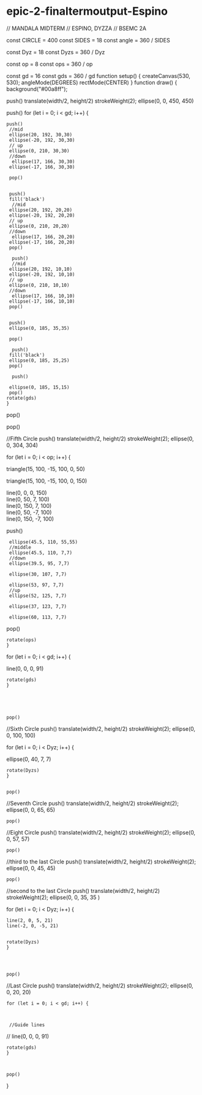 # epic-2-finaltermoutput-Espino
// MANDALA MIDTERM
// ESPINO, DYZZA 
// BSEMC 2A


const CIRCLE = 400
const SIDES = 18
const angle = 360 / SIDES

const Dyz = 18
const Dyzs = 360 / Dyz

const op = 8
const ops = 360 / op

const gd = 16
const gds = 360 / gd
function setup() {
  createCanvas(530, 530);
  angleMode(DEGREES)
  rectMode(CENTER)
}
function draw() {
background("#00a8ff");

push()
translate(width/2, height/2)
strokeWeight(2);
ellipse(0, 0, 450, 450)
  
  
  push()
   for (let i = 0; i < gd; i++) {
    
    
     
    push()
     //mid
     ellipse(20, 192, 30,30)
     ellipse(-20, 192, 30,30)
     // up
     ellipse(0, 210, 30,30)
     //down
      ellipse(17, 166, 30,30)
     ellipse(-17, 166, 30,30)
       
     pop()
    
     
     push()
     fill('black')
      //mid
     ellipse(20, 192, 20,20)
     ellipse(-20, 192, 20,20)
     // up
     ellipse(0, 210, 20,20)
     //down
      ellipse(17, 166, 20,20)
     ellipse(-17, 166, 20,20)
     pop()
     
      push()
      //mid
     ellipse(20, 192, 10,10)
     ellipse(-20, 192, 10,10)
     // up
     ellipse(0, 210, 10,10)
     //down
      ellipse(17, 166, 10,10)
     ellipse(-17, 166, 10,10)
     pop()
     
     
     push()
     ellipse(0, 185, 35,35)

     pop()
     
      push()
     fill('black')
     ellipse(0, 185, 25,25)
     pop()
     
      push()
    
     ellipse(0, 185, 15,15)
     pop()
    rotate(gds)
    }
  pop()
  

pop()





  
  
//Fifth Circle
    push()
    translate(width/2, height/2)
    strokeWeight(2);
    ellipse(0, 0, 304, 304)
    

  
   for (let i = 0; i < op; i++) {
    
    
     
  triangle(15, 100, -15, 100, 0, 50)  
    
  triangle(15, 100, -15, 100, 0, 150)   
     
  line(0, 0, 0, 150)  
  line(0, 50, 7, 100)         
  line(0, 150, 7, 100)    
  line(0, 50, -7, 100)         
  line(0, 150, -7, 100) 
     
     
     
     
 push()
     
     ellipse(45.5, 110, 55,55)
     //middle
     ellipse(45.5, 110, 7,7)
     //down
     ellipse(39.5, 95, 7,7)
     
     ellipse(30, 107, 7,7)
     
     ellipse(53, 97, 7,7)
     //up
     ellipse(52, 125, 7,7)
     
     ellipse(37, 123, 7,7)
     
     ellipse(60, 113, 7,7)
     
  pop()
     
     
     
    rotate(ops)
    }
  
   for (let i = 0; i < gd; i++) {
      
   line(0, 0, 0, 91)
          
    rotate(gds)
    }

  
  
  
  
    pop()   
  
  
  
  
  
  
  
  
  
//Sixth Circle
    push()
    translate(width/2, height/2)
    strokeWeight(2);
    ellipse(0, 0, 100, 100)
    

  for (let i = 0; i < Dyz; i++) {
    
    
  ellipse(0, 40, 7, 7)
      
 
    rotate(Dyzs)
    }
  
  
    pop()  
  
  
  
  //Seventh Circle
    push()
    translate(width/2, height/2)
    strokeWeight(2);
    ellipse(0, 0, 65, 65)
    

    pop()     
  
  
 //Eight Circle
    push()
    translate(width/2, height/2)
    strokeWeight(2);
    ellipse(0, 0, 57, 57)
    

    pop()     
  
  
  
  
  
//third to the last Circle
    push()
    translate(width/2, height/2)
    strokeWeight(2);
    ellipse(0, 0, 45, 45)
    

    pop()  
  
  //second to the last Circle
    push()
    translate(width/2, height/2)
    strokeWeight(2);
    ellipse(0, 0, 35, 35 )
    

   for (let i = 0; i < Dyz; i++) {
    
    
  
      
    line(2, 0, 5, 21)
    line(-2, 0, -5, 21)
    
  
    rotate(Dyzs)
    }
  
  
  
  
    pop() 

 //Last Circle
    push()
    translate(width/2, height/2)
    strokeWeight(2);
    ellipse(0, 0, 20, 20)
    
    
    for (let i = 0; i < gd; i++) {
    
    
      
     //Guide lines 
      
//   line(0, 0, 0, 91)
          
    rotate(gds)
    }
    
    
   
    pop()

}
